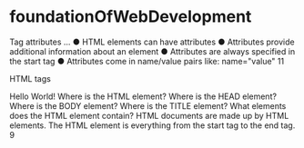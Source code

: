 # foundationOfWebDevelopment
Tag attributes
<tagname attribute1="value1" attribute2="value2">
...
</tagname>
● HTML elements can have attributes
● Attributes provide additional information about an element
● Attributes are always specified in the start tag
● Attributes come in name/value pairs like: name="value"
11


HTML tags
<html>
<head>
<title>Hi</title>
</head>
<body>
Hello World!
</body>
</html>
Where is the HTML element?
Where is the HEAD element?
Where is the BODY element?
Where is the TITLE element?
What elements does the HTML
element contain?
HTML documents are made up by HTML elements.
The HTML element is everything from the start tag to
the end tag.
9
